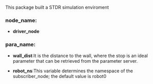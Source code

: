 This package built a STDR simulation enviroment

### **node_name**: 
- **driver_node**

### **para_name**:
- **wall_dist**:It is the distance to the wall, where the stop is an ideal parameter that can be retrieved from the parameter server.

- **robot_ns**:This variable determines the namespace of the subscriber_node; the default value is robot0
